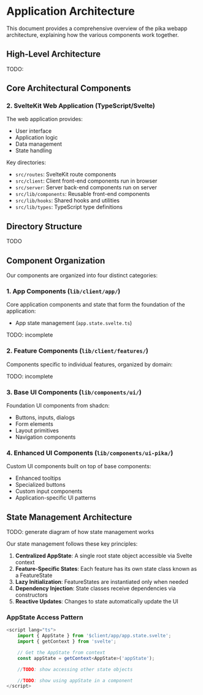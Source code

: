 # Application Architecture

This document provides a comprehensive overview of the pika webapp architecture, explaining how the various components work together.

## High-Level Architecture

TODO: 

## Core Architectural Components

### 2. SvelteKit Web Application (TypeScript/Svelte)

The web application provides:

- User interface
- Application logic
- Data management
- State handling

Key directories:

- `src/routes`: SvelteKit route components
- `src/client`: Client front-end components run in browser
- `src/server`: Server back-end components run on server
- `src/lib/components`: Reusable front-end components
- `src/lib/hooks`: Shared hooks and utilities
- `src/lib/types`: TypeScript type definitions

## Directory Structure

TODO

## Component Organization

Our components are organized into four distinct categories:

### 1. App Components (`lib/client/app/`)

Core application components and state that form the foundation of the application:

- App state management (`app.state.svelte.ts`)


TODO: incomplete


### 2. Feature Components (`lib/client/features/`)

Components specific to individual features, organized by domain:

TODO: incomplete

### 3. Base UI Components (`lib/components/ui/`)

Foundation UI components from shadcn:

- Buttons, inputs, dialogs
- Form elements
- Layout primitives
- Navigation components

### 4. Enhanced UI Components (`lib/components/ui-pika/`)

Custom UI components built on top of base components:

- Enhanced tooltips
- Specialized buttons
- Custom input components
- Application-specific UI patterns

## State Management Architecture

TODO: generate diagram of how state management works


Our state management follows these key principles:

1. **Centralized AppState**: A single root state object accessible via Svelte context
2. **Feature-Specific States**: Each feature has its own state class known as a FeatureState
3. **Lazy Initialization**: FeatureStates are instantiated only when needed
4. **Dependency Injection**: State classes receive dependencies via constructors
5. **Reactive Updates**: Changes to state automatically update the UI

### AppState Access Pattern

```typescript
<script lang="ts">
    import { AppState } from '$client/app/app.state.svelte';
    import { getContext } from 'svelte';

    // Get the AppState from context
    const appState = getContext<AppState>('appState');

    //TODO: show accessing other state objects

    //TODO: show using appState in a component
</script>
```